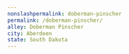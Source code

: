 ```yaml
---
﻿nonslashpermalink: doberman-pinscher
permalink: /doberman-pinscher/
alley: Doberman Pinscher
city: Aberdeen
state: South Dakota
---
```

